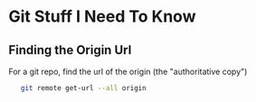 # Git Stuff I Need To Know

## Finding the Origin Url
For a git repo, find the url of the origin (the "authoritative copy")
```bash
   git remote get-url --all origin
```

